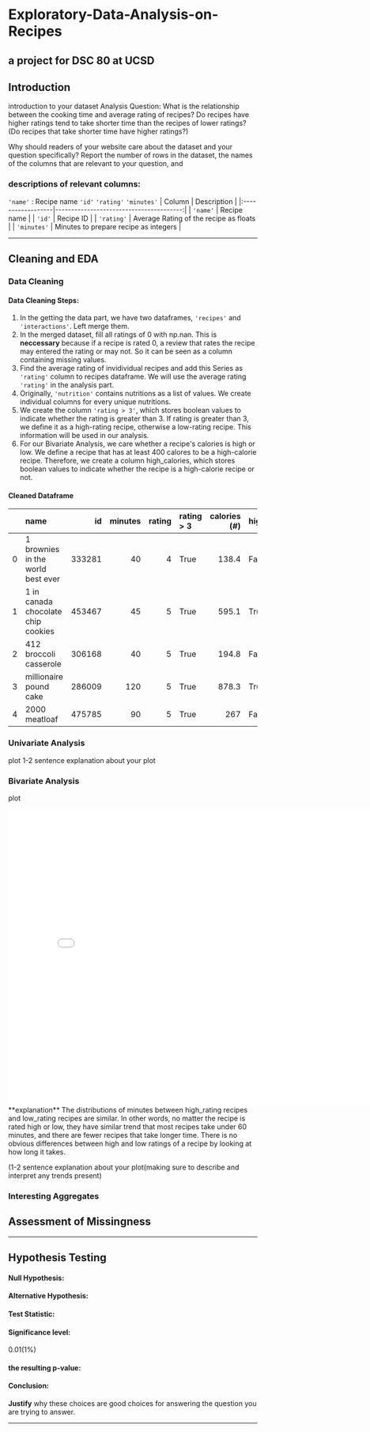 # Exploratory-Data-Analysis-on-Recipes
a project for DSC 80 at UCSD
---
## Introduction
introduction to your dataset
Analysis Question: What is the relationship between the cooking time and average rating of recipes? Do recipes have higher ratings tend to take shorter time than the recipes of lower ratings? (Do recipes that take shorter time have higher ratings?)


Why should readers of your website care about the dataset and your question specifically?
Report the number of rows in the dataset, the names of the columns that are relevant to your question, and 

### descriptions of relevant columns:
`'name'` : Recipe name
`'id'`
`'rating'` 
`'minutes'`
| Column            | Description                             |
|:------------------|----------------------------------------:|
| `'name'`          | Recipe name                             |
| `'id'`            | Recipe ID                               |
| `'rating'`        | Average Rating of the recipe as floats  |
| `'minutes'`       | Minutes to prepare recipe as integers   |

---

## Cleaning and EDA
### Data Cleaning
#### Data Cleaning Steps: 
1.  In the getting the data part, we have two dataframes, `'recipes'` and `'interactions'`. Left merge them.
2.  In the merged dataset, fill all ratings of 0 with np.nan. This is **neccessary** because if a recipe is rated 0, a review that rates the recipe may entered the rating or may not. So it can be seen as a column containing missing values.
3.  Find the average rating of invidividual recipes and add this Series as `'rating'` column to recipes dataframe. We will use the average rating `'rating'` in the analysis part.
4. Originally, `'nutrition'` contains nutritions as a list of values. We create individual columns for every unique nutritions.
5. We create the column `'rating > 3'`, which stores boolean values to indicate whether the rating is greater than 3. If rating is greater than 3, we define it as a high-rating recipe, otherwise a low-rating recipe. This information will be used in our analysis. 
6. For our Bivariate Analysis, we care whether a recipe's calories is high or low. We define a recipe that has at least 400 calores to be a high-calorie recipe. Therefore, we create a column high_calories, which stores boolean values to indicate whether the recipe is a high-calorie recipe or not.

#### Cleaned Dataframe

|    | name                                 |     id |   minutes |   rating | rating > 3   |   calories (#) | high_calories   |
|---:|:-------------------------------------|-------:|----------:|---------:|:-------------|---------------:|:----------------|
|  0 | 1 brownies in the world    best ever | 333281 |        40 |        4 | True         |          138.4 | False           |
|  1 | 1 in canada chocolate chip cookies   | 453467 |        45 |        5 | True         |          595.1 | True            |
|  2 | 412 broccoli casserole               | 306168 |        40 |        5 | True         |          194.8 | False           |
|  3 | millionaire pound cake               | 286009 |       120 |        5 | True         |          878.3 | True            |
|  4 | 2000 meatloaf                        | 475785 |        90 |        5 | True         |          267   | False           |

### Univariate Analysis
plot
1-2 sentence explanation about your plot
### Bivariate Analysis
plot
<iframe src="assets/bivariate_plot.html" width=800 height=600 frameBorder=0></iframe>
</iframe>
**explanation**
The distributions of minutes between high_rating recipes and low_rating recipes are similar. In other words, no matter the recipe is rated high or low, they have similar trend that most recipes take under 60 minutes, and there are fewer recipes that take longer time. There is no obvious differences between high and low ratings of a recipe by looking at how long it takes.

(1-2 sentence explanation about your plot(making sure to describe and interpret any trends present)

### Interesting Aggregates


## Assessment of Missingness
---
## Hypothesis Testing
#### **Null Hypothesis**: 
#### **Alternative Hypothesis**: 
#### **Test Statistic**:
#### **Significance level**: 
0.01(1%)
#### **the resulting p-value**:
#### Conclusion: 

**Justify** why these choices are good choices for answering the question you are trying to answer.

---
